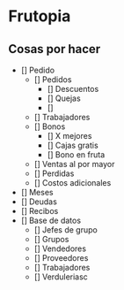 # Frutopia

## Cosas por hacer

- [] Pedido
	- [] Pedidos
		- [] Descuentos
		- [] Quejas
		- [] 
	- [] Trabajadores
	- [] Bonos
		- [] X mejores
		- [] Cajas gratis
		- [] Bono en fruta
	- [] Ventas al por mayor
	- [] Perdidas
	- [] Costos adicionales
- [] Meses
- [] Deudas
- [] Recibos
- [] Base de datos
	- [] Jefes de grupo
	- [] Grupos
	- [] Vendedores
	- [] Proveedores
	- [] Trabajadores
	- [] Verduleriasc
